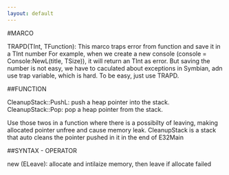 ```yaml
---
layout: default
---
```


#MARCO

TRAPD(TInt, TFunction): This marco traps error from function and save it in a TInt number
	For example, when we create a new console (console = Console:NewL(title, TSize)), it will return an TInt as error.
	But saving the number is not easy, we have to caculated about exceptions in Symbian, adn use trap variable, which is hard. 
        To be easy, just use TRAPD. 

##FUNCTION

CleanupStack::PushL: push a heap pointer into the stack. 
CleanupStack::Pop: pop a heap pointer from the stack.	

Use those twos in a function where there is a possibilty of leaving, making allocated pointer unfree and cause memory leak. CleanupStack is a stack that auto cleans the
pointer pushed in it in the end of E32Main

##SYNTAX - OPERATOR

new (ELeave): allocate and intilaize memory, then leave if allocate failed

